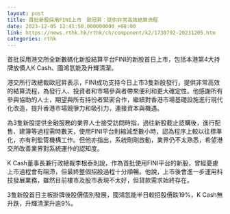 ```yaml
---
layout: post
title: 首批新股採用FINI上市　歐冠昇：提供非常高效結算流程
date: 2023-12-05 12:41:50.000000000 +08:00
link: https://news.rthk.hk/rthk/ch/component/k2/1730792-20231205.htm
categories: rthk
---
```


首批採用港交所全新數碼化新股結算平台FINI的新股首日上市，包括本港第4大持牌放債人K Cash、國鴻氫能及升輝清潔。

港交所行政總裁歐冠昇表示，FINI成功支持今日上市3隻新股發行，提供非常高效的結算流程，為發行人、投資者和市場參與者帶來便利和更大確定性。他感謝所有參與協助的人士，期望與所有持份者緊密合作，繼續對香港市場基礎設施進行現代化改造，提升香港市場競爭力和吸引力，連接資本與機遇。

為3隻新股提供金融服務的業界人士接受訪問時指，過往新股截止認購後，進行配售、建簿等過程需時數天，使用FINI平台則縮減至數小時，認為程序上較以往標準化，亦有利監管機構工作。但他亦指出，系統剛剛啟動，業界仍不太熟悉，希望港交所改善業界對系統運作的認知度。

K Cash董事長兼行政總裁李根泰則說，作為首批使用FINI平台的新股，曾經憂慮上市過程會有阻滯，但最終整個招股過程十分順暢。他說，上市後會進一步運用科技發展業務，雖然目前樓市及股市表現不太好，但貸款需求始終存在。

3隻新股首日主板掛牌後股價個別發展，國鴻氫能半日較招股價跌19%，K Cash無升跌，升輝清潔升逾9%。
